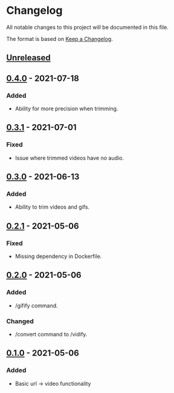 # Changelog
All notable changes to this project will be documented in this file.

The format is based on [Keep a Changelog](https://keepachangelog.com/en/1.0.0/).


## [Unreleased]


## [0.4.0] - 2021-07-18
### Added
- Ability for more precision when trimming.


## [0.3.1] - 2021-07-01
### Fixed
- Issue where trimmed videos have no audio.


## [0.3.0] - 2021-06-13
### Added
- Ability to trim videos and gifs.


## [0.2.1] - 2021-05-06
### Fixed
- Missing dependency in Dockerfile.


## [0.2.0] - 2021-05-06
### Added
- /gifify command.
### Changed
- /convert command to /vidify.


## [0.1.0] - 2021-05-06
### Added
- Basic url -> video functionality


[Unreleased]: https://github.com/classabbyamp/vidifierbot/compare/v0.4.0...HEAD
[0.4.0]: https://github.com/classabbyamp/vidifierbot/releases/tag/v0.4.0
[0.3.1]: https://github.com/classabbyamp/vidifierbot/releases/tag/v0.3.1
[0.3.0]: https://github.com/classabbyamp/vidifierbot/releases/tag/v0.3.0
[0.2.1]: https://github.com/classabbyamp/vidifierbot/releases/tag/v0.2.1
[0.2.0]: https://github.com/classabbyamp/vidifierbot/releases/tag/v0.2.0
[0.1.0]: https://github.com/classabbyamp/vidifierbot/releases/tag/v0.1.0
